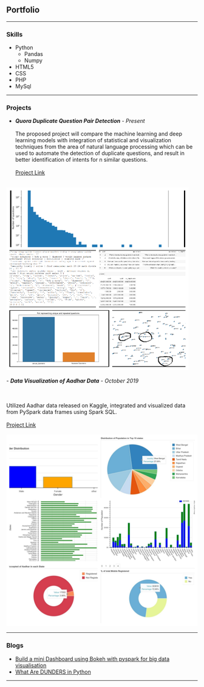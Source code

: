 ## Portfolio
---
### Skills
<ul>
    <li>Python
    <ul>
      <li>Pandas</li>
      <li>Numpy</li>
    </ul>
    </li>
    <li>HTML5</li>
    <li>CSS</li>
    <li>PHP</li>
    <li>MySql</li>
</ul>

---
### Projects

- <i><strong>Quora Duplicate Question Pair Detection</strong></i> - <i>Present</i>
<br><br>
The proposed project will compare the machine learning and deep learning models with integration of statistical and visualization techniques from the area of natural language processing which can be used to automate the detection of duplicate questions, and result in better identification of intents for  n similar questions.
<br><br>
[Project Link](https://github.com/readthroughmyglasses/FYP_QUORA/blob/master/FYP_Quora.ipynb)
<br><br>
<img src="images/output1.jpg?raw=true"/>
<br><br>
- <i><strong>Data Visualization of Aadhar Data</strong></i> - <i> October 2019</i>

<br><br>
Utilized Aadhar data released on Kaggle, integrated and visualized data from PySpark data frames using Spark SQL.
<br><br>
[Project Link](https://github.com/readthroughmyglasses/Aadhar_Analysis/blob/master/BDA_PROJECT.ipynb)
<br><br>
<img src="images/output.jpg?raw=true"/>







---
### Blogs

- [Build a mini Dashboard using Bokeh with pyspark for big data visualisation](https://link.medium.com/fO0sr6Tn10)
- [What Are DUNDERS in Python](https://link.medium.com/S8PJKxNvq1)




---

<!-- Remove above link if you don't want to attibute -->
